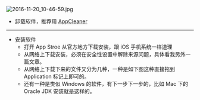 

![2016-11-20_10-46-59.jpg](https://cdn.uptmr.com/upupmo-article/mac/basic/mac-system-37-uninstall-application.png)


- 卸载软件，推荐用 [AppCleaner](https://www.upupmo.com/subject?cpid=111111111111111211)

-------------------------------------------------------------------

- 安装软件
  - 打开 App Stroe 从官方地方下载安装，跟 iOS 手机系统一样道理
  - 从网络上下载安装，必须在安全性设置中解除来源问题，具体看我另外一篇文章。
  - 从网络上下载下来的文件又分为几种，一种是如下图这种直接拖到 Application 标记上即可的。
  - 还有一种是类似 Windows 的软件，有下一步下一步的，比如 Mac 下的 Oracle JDK 安装就是这样的。